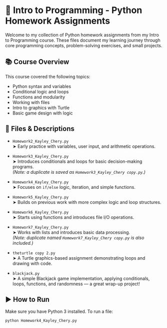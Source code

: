 # 🐍 Intro to Programming - Python Homework Assignments
Welcome to my collection of Python homework assignments from my Intro to Programming course. These files document my learning journey through core programming concepts, problem-solving exercises, and small projects.

## 📚 Course Overview
This course covered the following topics:

- Python syntax and variables
- Conditional logic and loops
- Functions and modularity
- Working with files
- Intro to graphics with Turtle
- Basic game design with logic

## 📁 Files & Descriptions

- `Homework2_Kayley_Chery.py`  
  ➤ Early practice with variables, user input, and arithmetic operations.

- `Homework3_Kayley_Chery.py`  
  ➤ Introduces conditionals and loops for basic decision-making programs.  
  *(Note: a duplicate is saved as `Homework3_Kayley_Chery copy.py`.)*

- `Homework4_Kayley_Chery.py`  
  ➤ Focuses on `if/else` logic, iteration, and simple functions.

- `Homework5_Kayley_Chery.py`  
  ➤ Builds on previous work with more complex logic and loop structures.

- `Homework6_Kayley_Chery.py`  
  ➤ Starts using functions and introduces file I/O operations.

- `Homework7_Kayley_Chery.py`  
  ➤ Works with lists and introduces basic data processing.  
  *(Note: duplicate named `Homework7_Kayley_Chery copy.py` is also included.)*

- `theturtle copy 2.py`  
  ➤ A Turtle graphics-based assignment demonstrating loops and drawing with code.

- `blackjack.py`  
  ➤ A simple Blackjack game implementation, applying conditionals, loops, functions, and randomness — a great wrap-up project!

## ▶️ How to Run

Make sure you have Python 3 installed. To run a file:

```bash
python Homework4_Kayley_Chery.py

